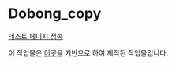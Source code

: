 # Dobong_copy

[테스트 페이지 접속](https://flatriver-mon.github.io/dobong_copy/)

이 작업물은 [이곳](http://dbculturecity.org/kr/index.php)을 기반으로 하여 제작된 작업물입니다.
